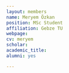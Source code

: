 ```yaml
---
layout: members
name: Meryem Özkan
position: MSc Student
affiliation: Gebze TU
webpage:
cv: meryem
scholar:
academic_title:
alumni: yes

---
```

